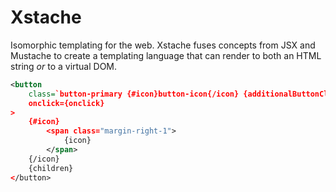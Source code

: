 # Xstache

Isomorphic templating for the web. Xstache fuses concepts from JSX and Mustache to create a templating language that can render to both an HTML string *or* to a virtual DOM.

```xml
<button
    class=`button-primary {#icon}button-icon{/icon} {additionalButtonClasses}`
    onclick={onclick}
>
    {#icon}
        <span class="margin-right-1">
            {icon}
        </span>
    {/icon}
    {children}
</button>
```
